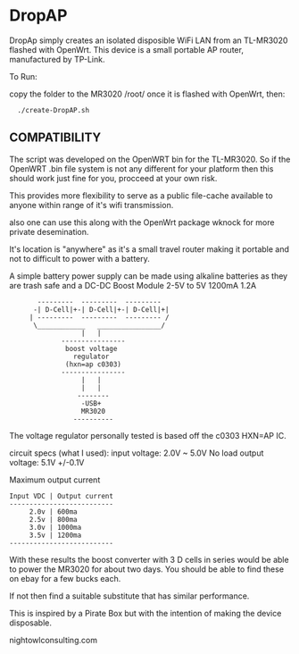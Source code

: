# DropAP

DropAp simply creates an isolated disposible WiFi
LAN from an TL-MR3020 flashed with OpenWrt. This 
device is a small portable AP router, manufactured 
by TP-Link.

 To Run: 

 copy the folder to the MR3020 /root/ once it is 
 flashed with OpenWrt, then:
```
  ./create-DropAP.sh
```

## COMPATIBILITY
The script was developed on the OpenWRT bin for the 
TL-MR3020. So if the OpenWRT .bin file system is not 
any different for your platform then this should 
work just fine for you, procceed at your own risk.
  
This provides more flexibility to serve as a public 
file-cache available to anyone within range of 
it's wifi transmission.

also one can use this along with the OpenWrt package
wknock for more private desemination. 

It's location is "anywhere" as it's a small travel 
router making it portable and not to difficult to 
power with a battery.

A simple battery power supply can be made using 
alkaline batteries as they are trash safe and a
DC-DC Boost Module 2-5V to 5V 1200mA 1.2A

```
       ---------  ---------  ---------
      -| D-Cell|+-| D-Cell|+-| D-Cell|+|
     | ---------  ---------  --------- /
      \____________   ________________/
                  |   |
             ----------------
              boost voltage 
                regulator
              (hxn=ap c0303)
             ----------------
                  |   |
                  |   |
                 --------
                  -USB+               
                  MR3020 
                ----------
```

The voltage regulator personally tested is 
based off the c0303 HXN=AP IC. 

circuit specs (what I used):
input voltage: 2.0V ~ 5.0V
No load output voltage: 5.1V +/-0.1V

Maximum output current
```
Input VDC | Output current
--------------------------
     2.0v | 600ma
     2.5v | 800ma
     3.0v | 1000ma
     3.5v | 1200ma
--------------------------
```

With these results the boost converter with 3 D cells 
in series would be able to power the MR3020 for about
two days. You should be able to find these on ebay 
for a few bucks each. 

If not then find a suitable substitute that has
similar performance. 

This is inspired by a Pirate Box but with the 
intention of making the device disposable.



nightowlconsulting.com
